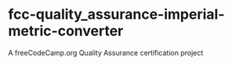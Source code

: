 # fcc-quality_assurance-imperial-metric-converter
A freeCodeCamp.org Quality Assurance certification project
